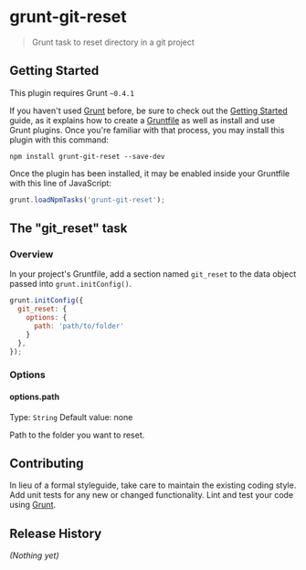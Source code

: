 # grunt-git-reset

> Grunt task to reset directory in a git project

## Getting Started
This plugin requires Grunt `~0.4.1`

If you haven't used [Grunt](http://gruntjs.com/) before, be sure to check out the [Getting Started](http://gruntjs.com/getting-started) guide, as it explains how to create a [Gruntfile](http://gruntjs.com/sample-gruntfile) as well as install and use Grunt plugins. Once you're familiar with that process, you may install this plugin with this command:

```shell
npm install grunt-git-reset --save-dev
```

Once the plugin has been installed, it may be enabled inside your Gruntfile with this line of JavaScript:

```js
grunt.loadNpmTasks('grunt-git-reset');
```

## The "git_reset" task

### Overview
In your project's Gruntfile, add a section named `git_reset` to the data object passed into `grunt.initConfig()`.

```js
grunt.initConfig({
  git_reset: {
    options: {
      path: 'path/to/folder'
    }
  },
});
```

### Options

#### options.path
Type: `String`
Default value: none

Path to the folder you want to reset.

## Contributing
In lieu of a formal styleguide, take care to maintain the existing coding style. Add unit tests for any new or changed functionality. Lint and test your code using [Grunt](http://gruntjs.com/).

## Release History
_(Nothing yet)_

